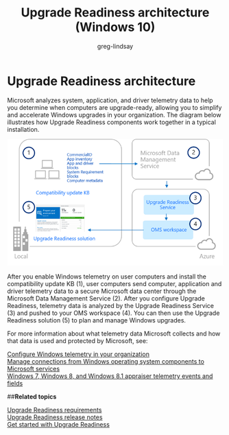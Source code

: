 ﻿---
title: Upgrade Readiness architecture (Windows 10)
description: Describes Upgrade Readiness architecture.
ms.prod: w10
author: greg-lindsay
---

# Upgrade Readiness architecture

Microsoft analyzes system, application, and driver telemetry data to help you determine when computers are upgrade-ready, allowing you to simplify and accelerate Windows upgrades in your organization. The diagram below illustrates how Upgrade Readiness components work together in a typical installation. 

<!-- PRESERVING ORIGINAL IMAGE CODING JUST IN CASE 
<img src="media/image1.png" width="624" height="401" />
-->

![Upgrade Readiness architecture](images/ur-arch-diagram.png)

After you enable Windows telemetry on user computers and install the compatibility update KB (1), user computers send computer, application and driver telemetry data to a secure Microsoft data center through the Microsoft Data Management Service (2). After you configure Upgrade Readiness, telemetry data is analyzed by the Upgrade Readiness Service (3) and pushed to your OMS workspace (4). You can then use the Upgrade Readiness solution (5) to plan and manage Windows upgrades.

For more information about what telemetry data Microsoft collects and how that data is used and protected by Microsoft, see:

[Configure Windows telemetry in your organization](https://technet.microsoft.com/itpro/windows/manage/configure-windows-telemetry-in-your-organization)<BR>
[Manage connections from Windows operating system components to Microsoft services](https://technet.microsoft.com/itpro/windows/manage/manage-connections-from-windows-operating-system-components-to-microsoft-services)<BR>
[Windows 7, Windows 8, and Windows 8.1 appraiser telemetry events and fields](https://go.microsoft.com/fwlink/?LinkID=822965)<BR>

##**Related topics**

[Upgrade Readiness requirements](upgrade-readiness-requirements.md)<BR>
[Upgrade Readiness release notes](upgrade-readiness-release-notes.md)<BR>
[Get started with Upgrade Readiness](upgrade-readiness-get-started.md)<BR>
